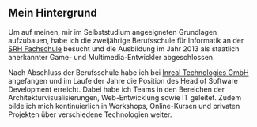 ## Mein Hintergrund

Um auf meinen, mir im Selbststudium angeeigneten Grundlagen aufzubauen, habe ich die zweijährige Berufsschule für Informatik an der [SRH Fachschule](https://www.die-fachschulen.de/de/startseite/) besucht und die Ausbildung im Jahr 2013 als staatlich anerkannter Game- und Multimedia-Entwickler abgeschlossen.

Nach Abschluss der Berufsschule habe ich bei [Inreal Technologies GmbH](https://inreal-tech.com/) angefangen und im Laufe der Jahre die Position des Head of Software Development erreicht. Dabei habe ich Teams in den Bereichen der Architekturvisualisierungen, Web-Entwicklung sowie IT geleitet. Zudem bilde ich mich kontinuierlich in Workshops, Online-Kursen und privaten Projekten über verschiedene Technologien weiter.